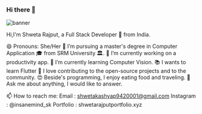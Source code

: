 ### Hi there 👋

![banner](https://github.com/insanemindsk/insanemindsk/assets/60995834/9783f8d4-f684-481b-ad2e-9f27a16d3053)


Hi,I'm Shweta Rajput, a Full Stack Developer 🚀 from India.

😄 Pronouns: She/Her
💼 I’m pursuing a master's degree in Computer Application 🎓 from SRM University 🏛.
🔭 I’m currently working on a productivity app.
🌱 I’m currently learning Computer Vision.
📚 I wants to learn Flutter
👯 I love contributing to the open-source projects and to the community.
😍 Beside's programming, I enjoy eating food and traveling.
💬 Ask me about anything, I would like to answer.

📫 How to reach me:
Email : shwetakashyap9420001@gmail.com
Instagram : @insanemind_sk
Portfolio : shwetarajputportfolio.xyz

